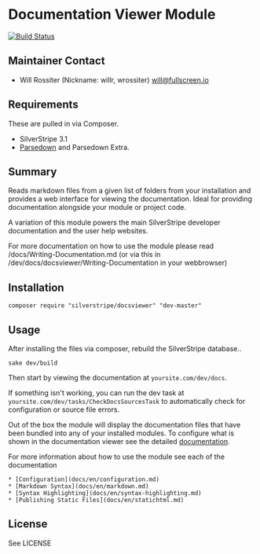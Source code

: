 # Documentation Viewer Module

[![Build Status](https://secure.travis-ci.org/silverstripe/silverstripe-docsviewer.png?branch=master)](http://travis-ci.org/silverstripe/silverstripe-docsviewer)

## Maintainer Contact

* Will Rossiter (Nickname: willr, wrossiter)
 <will@fullscreen.io>

## Requirements

These are pulled in via Composer.

* SilverStripe 3.1
* [Parsedown](http://parsedown.org/) and Parsedown Extra.

## Summary

Reads markdown files from a given list of folders from your installation and
provides a web interface for viewing the documentation. Ideal for providing
documentation alongside your module or project code.

A variation of this module powers the main SilverStripe developer documentation
and the user help websites.

For more documentation on how to use the module please read /docs/Writing-Documentation.md
(or via this in /dev/docs/docsviewer/Writing-Documentation in your webbrowser)

## Installation

	composer require "silverstripe/docsviewer" "dev-master"

## Usage

After installing the files via composer, rebuild the SilverStripe database..

	sake dev/build

Then start by viewing the documentation at `yoursite.com/dev/docs`.

If something isn't working, you can run the dev task at `yoursite.com/dev/tasks/CheckDocsSourcesTask`
to automatically check for configuration or source file errors.

Out of the box the module will display the documentation files that have been
bundled into any of your installed modules. To configure what is shown in the
documentation viewer see the detailed [documentation](docs/en/configuration.md).

For more information about how to use the module see each of the documentation

	* [Configuration](docs/en/configuration.md)
	* [Markdown Syntax](docs/en/markdown.md)
	* [Syntax Highlighting](docs/en/syntax-highlighting.md)
	* [Publishing Static Files](docs/en/statichtml.md)

## License

See LICENSE
